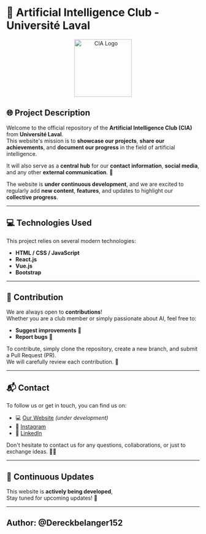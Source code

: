 # 🧠 Artificial Intelligence Club - Université Laval

<p align="center">
  <img src="./public/CIA_LOGO.png" alt="CIA Logo" width="150">
</p>

## 🌐 Project Description

Welcome to the official repository of the **Artificial Intelligence Club (CIA)** from **Université Laval**.  
This website's mission is to **showcase our projects**, **share our achievements**, and **document our progress** in the field of artificial intelligence.  

It will also serve as a **central hub** for our **contact information**, **social media**, and any other **external communication**. 🚀

The website is **under continuous development**, and we are excited to regularly add **new content**, **features**, and updates to highlight our **collective progress**.

---

## 💻 Technologies Used

This project relies on several modern technologies:  

- **HTML / CSS / JavaScript** 
- **React.js**  
- **Vue.js** 
- **Bootstrap** 

---

## 🚀 Contribution

We are always open to **contributions**!  
Whether you are a club member or simply passionate about AI, feel free to:  

- **Suggest improvements** 💭  
- **Report bugs** 🐛  

To contribute, simply clone the repository, create a new branch, and submit a Pull Request (PR).  
We will carefully review each contribution. 🤝  

---

## 📬 Contact

To follow us or get in touch, you can find us on:  

- 💻 [Our Website]() *(under development)*  
- 📸 [Instagram](https://www.instagram.com/ciaulaval/)
- 📧 [LinkedIn](https://www.linkedin.com/company/cia-ulaval/posts/?feedView=all)

Don't hesitate to contact us for any questions, collaborations, or just to exchange ideas. 🧠✨

---

## 📅 Continuous Updates

This website is **actively being developed**,  
Stay tuned for upcoming updates! 🚀

---

## Author: @Dereckbelanger152

